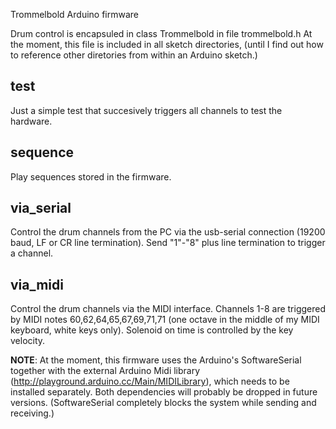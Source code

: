 Trommelbold Arduino firmware


Drum control is encapsuled in class Trommelbold in file trommelbold.h
At the moment, this file is included in all sketch directories, (until
I find out how to reference other diretories from within an Arduino sketch.)


test
----
Just a simple test that succesively triggers all channels to test the hardware.


sequence
--------
Play sequences stored in the firmware.


via_serial
----------
Control the drum channels from the PC via the usb-serial connection
(19200 baud, LF or CR line termination). Send "1"-"8" plus line termination
to trigger a channel.


via_midi
--------
Control the drum channels via the MIDI interface. Channels 1-8 are triggered
by MIDI notes 60,62,64,65,67,69,71,71 (one octave in the middle of my MIDI keyboard,
white keys only). Solenoid on time is controlled by the key velocity.

**NOTE**: At the moment, this firmware uses the Arduino's SoftwareSerial together with
the external Arduino Midi library (http://playground.arduino.cc/Main/MIDILibrary),
which needs to be installed separately. Both dependencies will probably be dropped in
future versions. (SoftwareSerial completely blocks the system while sending and receiving.)


